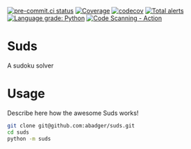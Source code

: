 [![pre-commit.ci status](https://results.pre-commit.ci/badge/github/abadger/suds/main.svg)](https://results.pre-commit.ci/latest/github/abadger/suds/main)
[![Coverage](https://github.com/abadger/suds/actions/workflows/coverage.yml/badge.svg)](https://github.com/abadger/suds/actions/workflows/coverage.yml)
[![codecov](https://codecov.io/gh/abadger/suds/branch/main/graph/badge.svg?token=GD9HJBEQSM)](https://codecov.io/gh/abadger/suds)
[![Total alerts](https://img.shields.io/lgtm/alerts/g/abadger/suds.svg?logo=lgtm&logoWidth=18)](https://lgtm.com/projects/g/abadger/suds/alerts/)
[![Language grade: Python](https://img.shields.io/lgtm/grade/python/g/abadger/suds.svg?logo=lgtm&logoWidth=18)](https://lgtm.com/projects/g/abadger/suds/context:python)
[![Code Scanning - Action](https://github.com/abadger/suds/actions/workflows/codeql.yml/badge.svg)](https://github.com/abadger/suds/actions/workflows/codeql.yml)

# Suds

A sudoku solver

# Usage

Describe here how the awesome Suds works!

```bash
git clone git@github.com:abadger/suds.git
cd suds
python -m suds
```
